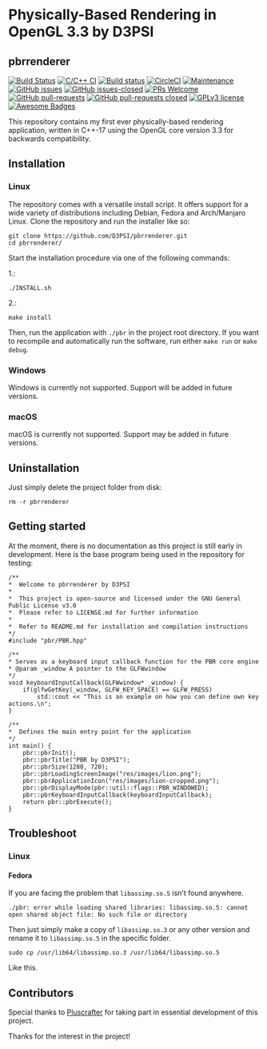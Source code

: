 # Physically-Based Rendering in OpenGL 3.3 by D3PSI

## pbrrenderer

[![Build Status](https://travis-ci.com/D3PSI/pbrrenderer.svg?branch=master)](https://travis-ci.com/D3PSI/pbrrenderer)
[![C/C++ CI](https://github.com/D3PSI/pbrrenderer/workflows/C/C++%20CI/badge.svg)](https://github.com/D3PSI/pbrrenderer/actions?query=workflow%3A"C%2FC%2B%2B+CI")
[![Build status](https://ci.appveyor.com/api/projects/status/6cp2udvipkuchs42/branch/master?svg=true)](https://ci.appveyor.com/project/D3PSI/pbrrenderer/branch/master)
[![CircleCI](https://circleci.com/gh/D3PSI/pbrrenderer.svg?style=svg)](https://circleci.com/gh/D3PSI/pbrrenderer)
[![Maintenance](https://img.shields.io/badge/Maintained%3F-yes-green.svg)](https://github.com/D3PSI/pbrrenderer/graphs/commit-activity)
[![GitHub issues](https://img.shields.io/github/issues/D3PSI/pbrrenderer.svg)](https://github.com/D3PSI/pbrrenderer/issues/)
[![GitHub issues-closed](https://img.shields.io/github/issues-closed/D3PSI/pbrrenderer.svg)](https://github.com/D3PSI/pbrrenderer/issues?q=is%3Aissue+is%3Aclosed)
[![PRs Welcome](https://img.shields.io/badge/PRs-welcome-brightgreen.svg?style=flat-square)](https://github.com/D3PSI/pbrrenderer/compare)
[![GitHub pull-requests](https://img.shields.io/github/issues-pr/D3PSI/pbrrenderer.svg)](https://GitHub.com/D3PSI/pbrrenderer/pull/)
[![GitHub pull-requests closed](https://img.shields.io/github/issues-pr-closed/D3PSI/pbrrenderer.svg)](https://GitHub.com/D3PSI/pbrrenderer/pull/)
[![GPLv3 license](https://img.shields.io/badge/License-GPLv3-blue.svg)](http://perso.crans.org/besson/LICENSE.html)
[![Awesome Badges](https://img.shields.io/badge/badges-awesome-green.svg)](https://github.com/D3PSI/pbrrenderer)

This repository contains my first ever physically-based rendering application, 
written in C++-17 using the OpenGL core version 3.3 for backwards compatibility.  

## Installation

### Linux

The repository comes with a versatile install script. It offers support for a wide variety of distributions including Debian, Fedora and Arch/Manjaro Linux. Clone the repository and run the installer like so:

    git clone https://github.com/D3PSI/pbrrenderer.git
    cd pbrrenderer/

Start the installation procedure via one of the following commands:

1.:

    ./INSTALL.sh

2.: 

    make install

Then, run the application with `./pbr` in the project root directory.
If you want to recompile and automatically run the software, run either `make run` or `make debug`.

### Windows

Windows is currently not supported. Support will be added in future versions.

### macOS

macOS is currently not supported. Support may be added in future versions.

## Uninstallation

Just simply delete the project folder from disk:

    rm -r pbrrenderer

## Getting started

At the moment, there is no documentation as this project is still early in development.
 Here is the base program being used in the repository for testing:

    /**
    *  Welcome to pbrrenderer by D3PSI
    * 
    *  This project is open-source and licensed under the GNU General Public License v3.0
    *  Please refer to LICENSE.md for further information
    * 
    *  Refer to README.md for installation and compilation instructions
    */
    #include "pbr/PBR.hpp"

    /**
    * Serves as a keyboard input callback function for the PBR core engine
    * @param _window A pointer to the GLFWwindow
    */
    void keyboardInputCallback(GLFWwindow* _window) {
        if(glfwGetKey(_window, GLFW_KEY_SPACE) == GLFW_PRESS)
            std::cout << "This is an example on how you can define own key actions.\n";
    }

    /**
    *  Defines the main entry point for the application
    */
    int main() {
        pbr::pbrInit();
        pbr::pbrTitle("PBR by D3PSI");
        pbr::pbrSize(1280, 720);
        pbr::pbrLoadingScreenImage("res/images/lion.png");
        pbr::pbrApplicationIcon("res/images/lion-cropped.png");
        pbr::pbrDisplayMode(pbr::util::flags::PBR_WINDOWED);
        pbr::pbrKeyboardInputCallback(keyboardInputCallback);
        return pbr::pbrExecute();
    }

## Troubleshoot

### Linux

#### Fedora
If you are facing the problem that `libassimp.so.5` isn't found anywhere.

    ./pbr: error while loading shared libraries: libassimp.so.5: cannot open shared object file: No such file or directory

Then just simply make a copy of `libassimp.so.3` or any other version and rename it to `libassimp.so.5` in the specific folder.
    
    sudo cp /usr/lib64/libassimp.so.3 /usr/lib64/libassimp.so.5
    
Like this.

## Contributors

Special thanks to [Pluscrafter](https://github.com/Pluscrafter) for taking part in essential development of this project.

Thanks for the interest in the project!
